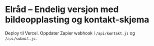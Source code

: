# Elråd – Endelig versjon med bildeopplasting og kontakt-skjema

Deploy til Vercel. Oppdater Zapier webhook i `/api/kontakt.js` og `/api/submit.js`.
